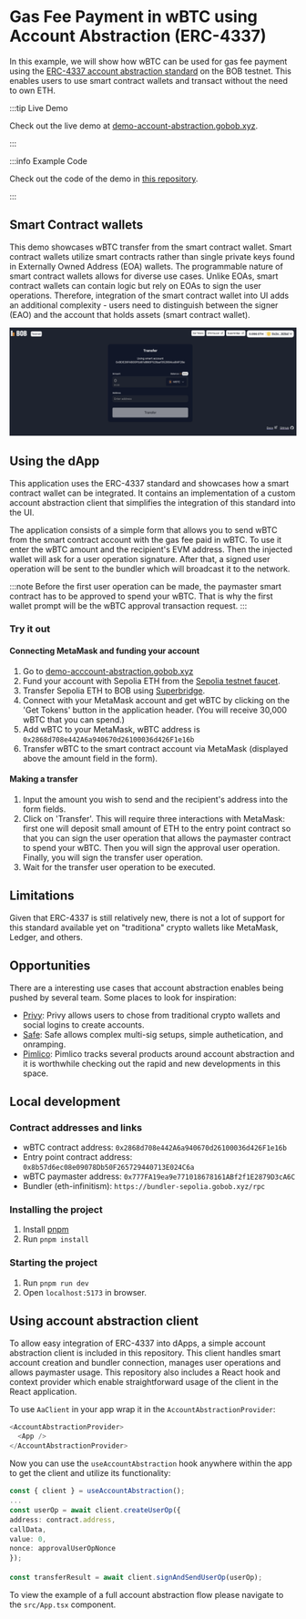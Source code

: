 # Gas Fee Payment in wBTC using Account Abstraction (ERC-4337)

In this example, we will show how wBTC can be used for gas fee payment using the [ERC-4337 account abstraction standard](https://eips.ethereum.org/EIPS/eip-4337) on the BOB testnet. This enables users to use smart contract wallets and transact without the need to own ETH.

:::tip Live Demo

Check out the live demo at [demo-account-abstraction.gobob.xyz](https://demo-account-abstraction.gobob.xyz/).

:::

:::info Example Code

Check out the code of the demo in [this repository](https://github.com/bob-collective/demo-account-abstraction-transfer/).

:::

## Smart Contract wallets

This demo showcases wBTC transfer from the smart contract wallet. Smart contract wallets utilize smart contracts rather than single private keys found in Externally Owned Address (EOA) wallets. The programmable nature of smart contract wallets allows for diverse use cases. Unlike EOAs, smart contract wallets can contain logic but rely on EOAs to sign the user operations. Therefore, integration of the smart contract wallet into UI adds an additional complexity - users need to distinguish between the signer (EAO) and the account that holds assets (smart contract wallet).

![preview](preview.png)

## Using the dApp

This application uses the ERC-4337 standard and showcases how a smart contract wallet can be integrated. It contains an implementation of a custom account abstraction client that simplifies the integration of this standard into the UI.

The application consists of a simple form that allows you to send wBTC from the smart contract account with the gas fee paid in wBTC. To use it enter the wBTC amount and the recipient's EVM address. Then the injected wallet will ask for a user operation signature. After that, a signed user operation will be sent to the bundler which will broadcast it to the network.

:::note
Before the first user operation can be made, the paymaster smart contract has to be approved to spend your wBTC. That is why the first wallet prompt will be the wBTC approval transaction request.
:::

### Try it out

#### Connecting MetaMask and funding your account

1. Go to [demo-acccount-abstraction.gobob.xyz](https://demo-account-abstraction.gobob.xyz/)
2. Fund your account with Sepolia ETH from the [Sepolia testnet faucet](https://faucetlink.to/sepolia).
3. Transfer Sepolia ETH to BOB using [Superbridge](https://puff-bob-jznbxtoq7h.testnets.superbridge.app/).
4. Connect with your MetaMask account and get wBTC by clicking on the 'Get Tokens' button in the application header. (You will receive 30,000 wBTC that you can spend.)
5. Add wBTC to your MetaMask, wBTC address is `0x2868d708e442A6a940670d26100036d426F1e16b`
6. Transfer wBTC to the smart contract account via MetaMask (displayed above the amount field in the form).

#### Making a transfer

1. Input the amount you wish to send and the recipient's address into the form fields.
2. Click on 'Transfer'. This will require three interactions with MetaMask: first one will deposit small amount of ETH to the entry point contract so that you can sign the user operation that allows the paymaster contract to spend your wBTC. Then you will sign the approval user operation. Finally, you will sign the transfer user operation.
3. Wait for the transfer user operation to be executed.

## Limitations

Given that ERC-4337 is still relatively new, there is not a lot of support for this standard available yet on "traditiona" crypto wallets like MetaMask, Ledger, and others.

## Opportunities

There are a interesting use cases that account abstraction enables being pushed by several team. Some places to look for inspiration:

- [Privy](https://docs.privy.io/): Privy allows users to chose from traditional crypto wallets and social logins to create accounts.
- [Safe](https://docs.safe.global/getting-started/readme): Safe allows complex multi-sig setups, simple authetication, and onramping.
- [Pimlico](https://pimlico.notion.site/Product-Directory-5d92fe60243b4c5aac6650de390e7cb3): Pimlico tracks several products around account abstraction and it is worthwhile checking out the rapid and new developments in this space.

## Local development

### Contract addresses and links

- wBTC contract address: `0x2868d708e442A6a940670d26100036d426F1e16b`
- Entry point contract address: `0x8b57d6ec08e09078Db50F265729440713E024C6a`
- wBTC paymaster address: `0x777FA19ea9e771018678161ABf2f1E2879D3cA6C`
- Bundler (eth-infinitism): `https://bundler-sepolia.gobob.xyz/rpc`

### Installing the project

1. Install [pnpm](https://pnpm.io/installation)
2. Run `pnpm install`

### Starting the project

1. Run `pnpm run dev`
2. Open `localhost:5173` in browser.

## Using account abstraction client

To allow easy integration of ERC-4337 into dApps, a simple account abstraction client is included in this repository. This client handles smart account creation and bundler connection, manages user operations and allows paymaster usage. This repository also includes a React hook and context provider which enable straightforward usage of the client in the React application.

To use `AaClient` in your app wrap it in the `AccountAbstractionProvider`:

```typescript
<AccountAbstractionProvider>
  <App />
</AccountAbstractionProvider>
```

Now you can use the `useAccountAbstraction` hook anywhere within the app to get the client and utilize its functionality:

```typescript
const { client } = useAccountAbstraction();
...
const userOp = await client.createUserOp({
address: contract.address,
callData,
value: 0,
nonce: approvalUserOpNonce
});

const transferResult = await client.signAndSendUserOp(userOp);
```

To view the example of a full account abstraction flow please navigate to the `src/App.tsx` component.

